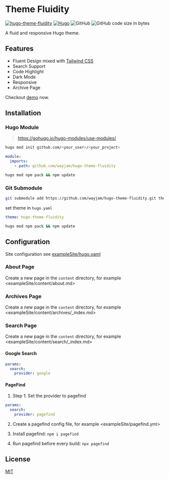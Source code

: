 # Theme Fluidity

[![hugo-theme-fluidity](https://img.shields.io/badge/Hugo%20Theme-%40Fluidity-blue)](https://themes.gohugo.io/hugo-theme-fluidity/)
[![Hugo](https://img.shields.io/badge/Hugo-%5E0.128.0-orange)](https://gohugo.io/)
![GitHub](https://img.shields.io/github/license/wayjam/hugo-theme-fluidity)
![GitHub code size in bytes](https://img.shields.io/github/languages/code-size/wayjam/hugo-theme-fluidity)

A fluid and responsive Hugo theme.

## Features

- Fluent Design mixed with [Tailwind CSS](https://tailwindcss.com/)
- Search Support
- Code Highlight
- Dark Mode
- Responsive
- Archive Page

Checkout [demo](https://wayjam.github.io/hugo-theme-fluidity/) now.

## Installation

### Hugo Module

> https://gohugo.io/hugo-modules/use-modules/

```bash
hugo mod init github.com/<your_user>/<your_project>
```

```yaml
module:
  imports:
    - path: github.com/wayjam/hugo-theme-fluidity
```

```bash
hugo mod npm pack && npm update
```

### Git Submodule

```bash
git submodule add https://github.com/wayjam/hugo-theme-fluidity.git themes/hugo-theme-fluidity
```

set theme in `hugo.yaml`

```yaml
theme: hugo-theme-fluidity
```

```bash
hugo mod npm pack && npm update
```

## Configuration

Site configuration see [exampleSite/hugo.yaml](exampleSite/hugo.yaml)

### About Page

Create a new page in the `content` directory, for example <exampleSite/content/about.md>

### Archives Page

Create a new page in the `content` directory, for example <exampleSite/content/archives/_index.md>

### Search Page

Create a new page in the `content` directory, for example <exampleSite/content/search/_index.md>

#### Google Search

```yaml
params:
  search:
    provider: google
```

#### PageFind

1. Step 1: Set the provider to pagefind

```yaml
params:
  search:
    provider: pagefind
```

2. Create a pagefind config file, for example <exampleSite/pagefind.yml>
 
3. Install pagefind: `npm i pagefind`

4. Run pagefind before every build: `npx pagefind`

## License

[MIT](LICENSE)